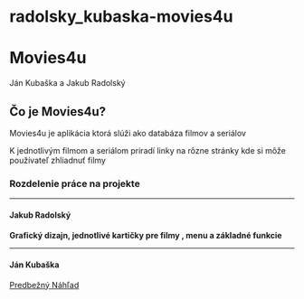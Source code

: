 # radolsky_kubaska-movies4u

<h1>Movies4u</h1>
<p>Ján Kubaška a Jakub Radolský</p>
<h2>Čo je Movies4u?</h2>
<p>Movies4u je aplikácia ktorá slúži ako databáza filmov a seriálov</p>
<p>K jednotlivým filmom a seriálom priradí linky na rôzne stránky kde si môže používateľ zhliadnuť filmy</p>

<h3>Rozdelenie práce na projekte</h3>
<hr>
<h4>Jakub Radolský<h4>
<p>Grafický dizajn, jednotlivé kartičky pre filmy , menu a základné funkcie</p>
<hr>
<h4>Ján Kubaška</h4>

<a href="https://app.uizard.io/p/8ce93536">Predbežný Náhľad</a>
